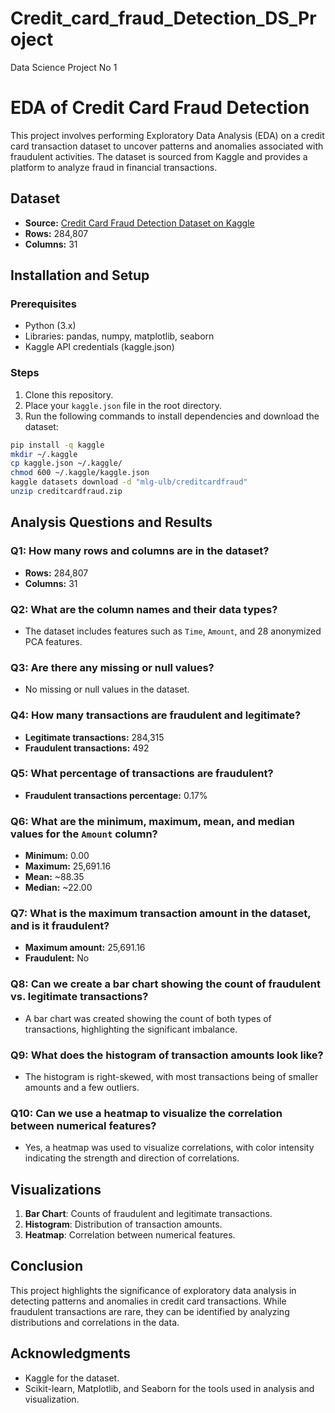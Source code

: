 # Credit_card_fraud_Detection_DS_Project
Data Science Project No 1
# EDA of Credit Card Fraud Detection

This project involves performing Exploratory Data Analysis (EDA) on a credit card transaction dataset to uncover patterns and anomalies associated with fraudulent activities. The dataset is sourced from Kaggle and provides a platform to analyze fraud in financial transactions.

## Dataset
- **Source:** [Credit Card Fraud Detection Dataset on Kaggle](https://www.kaggle.com/datasets/mlg-ulb/creditcardfraud)
- **Rows:** 284,807
- **Columns:** 31

## Installation and Setup

### Prerequisites
- Python (3.x)
- Libraries: pandas, numpy, matplotlib, seaborn
- Kaggle API credentials (kaggle.json)

### Steps
1. Clone this repository.
2. Place your `kaggle.json` file in the root directory.
3. Run the following commands to install dependencies and download the dataset:

```bash
pip install -q kaggle
mkdir ~/.kaggle
cp kaggle.json ~/.kaggle/
chmod 600 ~/.kaggle/kaggle.json
kaggle datasets download -d "mlg-ulb/creditcardfraud"
unzip creditcardfraud.zip
```

## Analysis Questions and Results

### Q1: How many rows and columns are in the dataset?
- **Rows:** 284,807
- **Columns:** 31

### Q2: What are the column names and their data types?
- The dataset includes features such as `Time`, `Amount`, and 28 anonymized PCA features.

### Q3: Are there any missing or null values?
- No missing or null values in the dataset.

### Q4: How many transactions are fraudulent and legitimate?
- **Legitimate transactions:** 284,315
- **Fraudulent transactions:** 492

### Q5: What percentage of transactions are fraudulent?
- **Fraudulent transactions percentage:** 0.17%

### Q6: What are the minimum, maximum, mean, and median values for the `Amount` column?
- **Minimum:** 0.00
- **Maximum:** 25,691.16
- **Mean:** ~88.35
- **Median:** ~22.00

### Q7: What is the maximum transaction amount in the dataset, and is it fraudulent?
- **Maximum amount:** 25,691.16
- **Fraudulent:** No

### Q8: Can we create a bar chart showing the count of fraudulent vs. legitimate transactions?
- A bar chart was created showing the count of both types of transactions, highlighting the significant imbalance.

### Q9: What does the histogram of transaction amounts look like?
- The histogram is right-skewed, with most transactions being of smaller amounts and a few outliers.

### Q10: Can we use a heatmap to visualize the correlation between numerical features?
- Yes, a heatmap was used to visualize correlations, with color intensity indicating the strength and direction of correlations.

## Visualizations
1. **Bar Chart**: Counts of fraudulent and legitimate transactions.
2. **Histogram**: Distribution of transaction amounts.
3. **Heatmap**: Correlation between numerical features.

## Conclusion
This project highlights the significance of exploratory data analysis in detecting patterns and anomalies in credit card transactions. While fraudulent transactions are rare, they can be identified by analyzing distributions and correlations in the data.

## Acknowledgments
- Kaggle for the dataset.
- Scikit-learn, Matplotlib, and Seaborn for the tools used in analysis and visualization.


